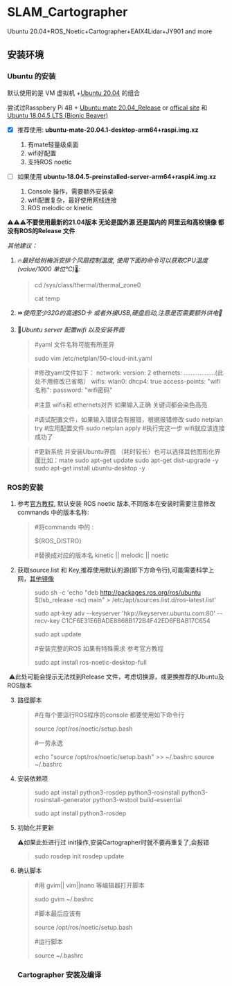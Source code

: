 # SLAM_Cartographer
Ubuntu 20.04+ROS_Noetic+Cartographer+EAIX4Lidar+JY901 and more

## 安装环境

### Ubuntu 的安装

默认使用的是 VM 虚拟机 +[Ubuntu 20.04](https://ubuntu.com/download/desktop) 的组合

尝试过Rasspbery Pi 4B + [Ubuntu mate 20.04_Release](https://releases.ubuntu-mate.org/20.04/armhf/) or [offical site](https://ubuntu-mate.org/download/arm64/focal/) 和 [Ubuntu 18.04.5 LTS (Bionic Beaver)](http://cdimage.ubuntu.com/releases/18.04/release/)

- [x] 推荐使用: **ubuntu-mate-20.04.1-desktop-arm64+raspi.img.xz**
  1. 有mate轻量级桌面
  2. wifi好配置
  3. 支持ROS noetic

- [ ] 如果使用 **ubuntu-18.04.5-preinstalled-server-arm64+raspi4.img.xz** 
  1. Console 操作，需要额外安装桌
  2. wifi配置复杂，最好使用网线连接
  3. ROS melodic or kinetic

:warning::warning::warning:**不要使用最新的21.04版本 无论是国外源 还是国内的 阿里云和高校镜像 都没有ROS的Release 文件**

*其他建议：*

1. :fire:*最好给树梅派安排个风扇控制温度, 使用下面的命令可以获取CPU温度 (value/1000 单位℃)*:thermometer::

   > cd /sys/class/thermal/thermal_zone0
   >
   > cat temp

 2. :fast_forward:*使用至少32G的高速SD卡 或者外接USB,硬盘启动,注意是否需要额外供电:electric_plug:*

 3. :signal_strength:*Ubuntu server 配置wifi 以及安装界面* 

    > #yaml 文件名称可能有所差异
    >
    > sudo vim /etc/netplan/50-cloud-init.yaml
    
    > #修改yaml文件如下：
    > network:
    >    version: 2
    >    ethernets:
    > 	………………(此处不用修改已省略）
    >    wifis:
    >        wlan0:
    >            dhcp4: true
    >            access-points:
    >                "wifi名称":
    >                    password: "wifi密码"
    >
    > #注意 wifis和 ethernets对齐 如果输入正确 关键词都会染色高亮
    
    > #调试配置文件，如果输入错误会有报错，根据报错修改
    > sudo netplan try
    > #应用配置文件
    > sudo netplan apply
    > #执行完这一步 wifi就应该连接成功了
    
    > #更新系统 并安装Ubuntu界面 （耗时较长）也可以选择其他图形化界面比如：mate
    > sudo apt-get update 
    > sudo apt-get dist-upgrade -y 
    > sudo apt-get install ubuntu-desktop -y

###   ROS的安装

1. 参考[官方教程](http://wiki.ros.org/noetic/Installation/Ubuntu), 默认安装 ROS noetic 版本,不同版本在安装时需要注意修改commands 中的版本名称:

   > #将commands 中的 :
   >
   > ${ROS_DISTRO} 
   >
   > #替换成对应的版本名 kinetic || melodic  || noetic

2. 获取source.list 和 Key,推荐使用默认的源(即下方命令行),可能需要科学上网，[其他镜像](http://wiki.ros.org/ROS/Installation/UbuntuMirrors)

   > sudo sh -c 'echo "deb http://packages.ros.org/ros/ubuntu $(lsb_release -sc) main" > /etc/apt/sources.list.d/ros-latest.list'
   >
   > sudo apt-key adv --keyserver 'hkp://keyserver.ubuntu.com:80' --recv-key C1CF6E31E6BADE8868B172B4F42ED6FBAB17C654
   >
   > sudo apt update
   >
   > #安装完整的ROS 如果有特殊需求 参考官方教程
   >
   > sudo apt install ros-noetic-desktop-full

​	:warning:此处可能会提示无法找到Release 文件，考虑切换源，或更换推荐的Ubuntu及ROS版本

3. 路径脚本

   > #在每个要运行ROS程序的console 都要使用如下命令行
   >
   > source /opt/ros/noetic/setup.bash
   >
   > #一劳永逸
   >
   > echo "source /opt/ros/noetic/setup.bash" >> ~/.bashrc
   > source ~/.bashrc

4. 安装依赖项

   > sudo apt install python3-rosdep python3-rosinstall python3-rosinstall-generator python3-wstool build-essential
   >
   > sudo apt install python3-rosdep

5. 初始化并更新

   :warning:如果此处进行过 init操作,安装Cartographer时就不要再重复了,会报错

   > sudo rosdep init
   > rosdep update

6. 确认脚本

   > #用 gvim|| vim||nano 等编辑器打开脚本
   >
   > sudo gvim ~/.bashrc
   >
   > #脚本最后应该有
   >
   > source /opt/ros/noetic/setup.bash
   >
   > #运行脚本
   >
   > source ~/.bashrc

   ### Cartographer 安装及编译

   